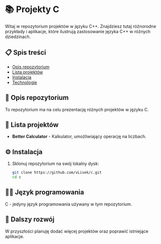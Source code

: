 # 📚 Projekty C

Witaj w repozytorium projektów w języku C++. Znajdziesz tutaj różnorodne przykłady i aplikacje, które ilustrują zastosowanie języka C++ w różnych dziedzinach.

## 📋 Spis treści

- [Opis repozytorium](#opis-repozytorium)
- [Lista projektów](#lista-projektów)
- [Instalacja](#instalacja)
- [Technologie](#technologie)



## 📝 Opis repozytorium

To repozytorium ma na celu prezentację różnych projektów w języku C.

## 📂 Lista projektów

- **Better Calculator** - Kalkulator, umożliwiający operację na liczbach.

## ⚙️ Instalacja

1. Sklonuj repozytorium na swój lokalny dysk:
   ```bash
   git clone https://github.com/vLisek/c.git
   cd c

## 🧑‍💻 Język programowania
C - jedyny język programowania używany w tym repozytorium.

## 🚀 Dalszy rozwój
W przyszłości planuję dodać więcej projektów oraz poprawić istniejące aplikacje.
